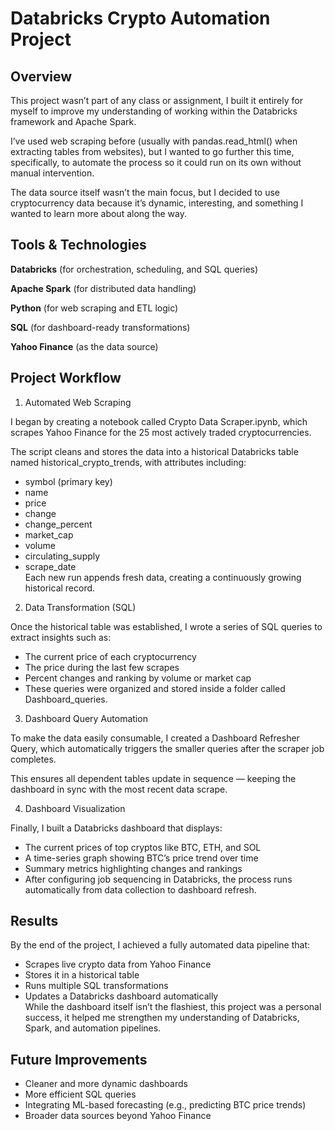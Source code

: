 # Databricks Crypto Automation Project
## Overview  
This project wasn’t part of any class or assignment, I built it entirely for myself to improve my understanding of working within the Databricks framework and Apache Spark. 

I’ve used web scraping before (usually with pandas.read_html() when extracting tables from websites), but I wanted to go further this time, specifically, to automate the process so it could run on its own without manual intervention.

The data source itself wasn’t the main focus, but I decided to use cryptocurrency data because it’s dynamic, interesting, and something I wanted to learn more about along the way.

## Tools & Technologies

**Databricks** (for orchestration, scheduling, and SQL queries)

**Apache Spark** (for distributed data handling)

**Python** (for web scraping and ETL logic)

**SQL** (for dashboard-ready transformations)

**Yahoo Finance** (as the data source)

## Project Workflow
1. Automated Web Scraping

I began by creating a notebook called Crypto Data Scraper.ipynb, which scrapes Yahoo Finance for the 25 most actively traded cryptocurrencies.

The script cleans and stores the data into a historical Databricks table named historical_crypto_trends, with attributes including:
- symbol (primary key)  
- name  
- price  
- change  
- change_percent  
- market_cap  
- volume  
- circulating_supply  
- scrape_date  
Each new run appends fresh data, creating a continuously growing historical record.

2. Data Transformation (SQL)

Once the historical table was established, I wrote a series of SQL queries to extract insights such as:  
- The current price of each cryptocurrency  
- The price during the last few scrapes  
- Percent changes and ranking by volume or market cap  
- These queries were organized and stored inside a folder called Dashboard_queries.  

3. Dashboard Query Automation

To make the data easily consumable, I created a Dashboard Refresher Query, which automatically triggers the smaller queries after the scraper job completes.

This ensures all dependent tables update in sequence — keeping the dashboard in sync with the most recent data scrape.

4. Dashboard Visualization

Finally, I built a Databricks dashboard that displays:  
- The current prices of top cryptos like BTC, ETH, and SOL  
- A time-series graph showing BTC’s price trend over time  
- Summary metrics highlighting changes and rankings  
-  After configuring job sequencing in Databricks, the process runs automatically from data collection to dashboard refresh.

## Results

By the end of the project, I achieved a fully automated data pipeline that:  
- Scrapes live crypto data from Yahoo Finance  
- Stores it in a historical table  
- Runs multiple SQL transformations  
-  Updates a Databricks dashboard automatically  
While the dashboard itself isn’t the flashiest, this project was a personal success, it helped me strengthen my understanding of Databricks, Spark, and automation pipelines.

## Future Improvements
- Cleaner and more dynamic dashboards
- More efficient SQL queries
- Integrating ML-based forecasting (e.g., predicting BTC price trends)
- Broader data sources beyond Yahoo Finance
